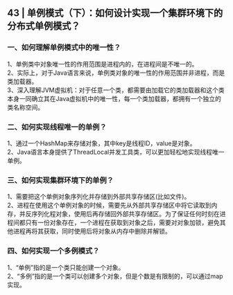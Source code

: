 ## 43 | 单例模式（下）：如何设计实现一个集群环境下的分布式单例模式？
### 一、如何理解单例模式中的唯一性？
1、单例类中对象唯一性的作用范围是进程内的，在进程间是不唯一的。  
2、实际上，对于Java语言来说，单例类对象的唯一性的作用范围并非进程，而是类加载器。  
3、深入理解JVM虚拟机：对于任意一个类，都需要由加载它的类加载器和这个类本身一同确立其在Java虚拟机中的唯一性，每一个类加载器，都拥有一个独立的类名称空间。

### 二、如何实现线程唯一的单例？
1、通过一个HashMap来存储对象，其中key是线程ID，value是对象。  
2、Java语言本身提供了ThreadLocal并发工具类，可以更加轻松地实现线程唯一单例。

### 三、如何实现集群环境下的单例？
1、需要把这个单例对象序列化并存储到外部共享存储区(比如文件)。  
2、进程在使用这个单例对象的时候，需要先从外部共享存储区中将它读取到内存，并反序列化程对象，使用后再存储回外部共享存储区。为了保证任何时刻在进程间都只有一份对象存在，一个进程在获取到对象之后，需要对对象加锁，避免其他进程再将其获取，同时使用后将对象从内存中删除并解锁。

### 四、如何实现一个多例模式？
1、“单例”指的是一个类只能创建一个对象。  
2、“多例”指的是一个类可以创建多个对象，但是个数是有限制的，可以通过map实现。  
